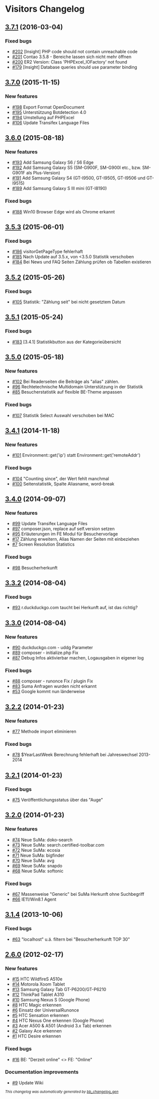 # Visitors Changelog

## [3.7.1](https://github.com/BugBuster1701/visitors/issues?q=milestone%3A%223.7.1%22+is%3Aclosed) (2016-03-04)

### Fixed bugs

- [\#202](https://github.com/BugBuster1701/visitors/issues/202) [Insight] PHP code should not contain unreachable code
- [\#201](https://github.com/BugBuster1701/visitors/issues/201) Contao 3.5.8 - Bereiche lassen sich nicht mehr öffnen
- [\#200](https://github.com/BugBuster1701/visitors/issues/200) ER2 Version: Class 'PHPExcel_IOFactory' not found
- [\#179](https://github.com/BugBuster1701/visitors/issues/179) [Insight] Database queries should use parameter binding

## [3.7.0](https://github.com/BugBuster1701/visitors/issues?q=milestone%3A%223.7.0%22+is%3Aclosed) (2015-11-15)

### New features

- [\#198](https://github.com/BugBuster1701/visitors/issues/198) Export Format OpenDocument
- [\#195](https://github.com/BugBuster1701/visitors/issues/195) Unterstützung Botdetection 4.0
- [\#194](https://github.com/BugBuster1701/visitors/issues/194) Umstellung auf PHPExcel
- [\#106](https://github.com/BugBuster1701/visitors/issues/106) Update Transifex Language Files

## [3.6.0](https://github.com/BugBuster1701/visitors/issues?q=milestone%3A%223.6.0%22+is%3Aclosed) (2015-08-18)

### New features

- [\#193](https://github.com/BugBuster1701/visitors/issues/193) Add Samsung Galaxy S6 / S6 Edge
- [\#192](https://github.com/BugBuster1701/visitors/issues/192) Add Samsung Galaxy S5 (SM-G900F, SM-G900I etc., bzw. SM-G901F als Plus-Version)
- [\#191](https://github.com/BugBuster1701/visitors/issues/191) Add Samsung Galaxy S4 (GT-I9500, GT-I9505, GT-I9506 und GT-I9515)
- [\#189](https://github.com/BugBuster1701/visitors/issues/189) Add Samsung Galaxy S III mini (GT-I8190)

### Fixed bugs

- [\#188](https://github.com/BugBuster1701/visitors/issues/188) Win10 Browser Edge wird als Chrome erkannt

## [3.5.3](https://github.com/BugBuster1701/visitors/issues?q=milestone%3A%223.5.3%22+is%3Aclosed) (2015-06-01)

### Fixed bugs

- [\#186](https://github.com/BugBuster1701/visitors/issues/186) visitorGetPageType fehlerhaft
- [\#185](https://github.com/BugBuster1701/visitors/issues/185) Nach Update auf 3.5.x, von <3.5.0 Statistik verschoben
- [\#184](https://github.com/BugBuster1701/visitors/issues/184) Bei News und FAQ Seiten Zählung prüfen ob Tabellen existieren

## [3.5.2](https://github.com/BugBuster1701/visitors/issues?q=milestone%3A%223.5.2%22+is%3Aclosed) (2015-05-26)

### Fixed bugs

- [\#105](https://github.com/BugBuster1701/visitors/issues/105) Statistik: "Zählung seit" bei nicht gesetztem Datum

## [3.5.1](https://github.com/BugBuster1701/visitors/issues?q=milestone%3A%223.5.1%22+is%3Aclosed) (2015-05-24)

### Fixed bugs

- [\#183](https://github.com/BugBuster1701/visitors/issues/183) [3.4.1] Statistikbutton aus der Kategorieübersicht

## [3.5.0](https://github.com/BugBuster1701/visitors/issues?q=milestone%3A%223.5.0%22+is%3Aclosed) (2015-05-18)

### New features

- [\#102](https://github.com/BugBuster1701/visitors/issues/102) Bei Readerseiten die Beiträge als "alias" zählen.
- [\#96](https://github.com/BugBuster1701/visitors/issues/96) Rechtetechnische Multidomain Unterstützung in der Statistik
- [\#85](https://github.com/BugBuster1701/visitors/issues/85) Besucherstatistik auf flexible BE-Theme anpassen

### Fixed bugs

- [\#107](https://github.com/BugBuster1701/visitors/issues/107) Statistik Select Auswahl verschoben bei MAC

## [3.4.1](https://github.com/BugBuster1701/visitors/issues?q=milestone%3A%223.4.1%22+is%3Aclosed) (2014-11-18)

### New features

- [\#101](https://github.com/BugBuster1701/visitors/issues/101) Environment::get('ip') statt Environment::get('remoteAddr')

### Fixed bugs

- [\#104](https://github.com/BugBuster1701/visitors/issues/104) "Counting since", der Wert fehlt manchmal
- [\#100](https://github.com/BugBuster1701/visitors/issues/100) Seitenstatistik, Spalte Aliasname, word-break

## [3.4.0](https://github.com/BugBuster1701/visitors/issues?q=milestone%3A%223.4.0%22+is%3Aclosed) (2014-09-07)

### New features

- [\#99](https://github.com/BugBuster1701/visitors/issues/99) Update Transifex Language Files
- [\#97](https://github.com/BugBuster1701/visitors/issues/97) composer.json, replace auf self.version setzen
- [\#95](https://github.com/BugBuster1701/visitors/issues/95) Erläuterungen im FE Modul für Besuchervorlage
- [\#17](https://github.com/BugBuster1701/visitors/issues/17) Zählung erweitern, Alias Namen der Seiten mit einbeziehen
- [\#7](https://github.com/BugBuster1701/visitors/issues/7) Screen Resolution Statistics

### Fixed bugs

- [\#98](https://github.com/BugBuster1701/visitors/issues/98) Besucherherkunft

## [3.3.2](https://github.com/BugBuster1701/visitors/issues?q=milestone%3A%223.3.2%22+is%3Aclosed) (2014-08-04)

### Fixed bugs

- [\#93](https://github.com/BugBuster1701/visitors/issues/93) r.duckduckgo.com taucht bei Herkunft auf, ist das richtig?

## [3.3.0](https://github.com/BugBuster1701/visitors/issues?q=milestone%3A%223.3.0%22+is%3Aclosed) (2014-08-04)

### New features

- [\#90](https://github.com/BugBuster1701/visitors/issues/90) duckduckgo.com - uddg Parameter
- [\#89](https://github.com/BugBuster1701/visitors/issues/89) composer - initialize.php Fix
- [\#87](https://github.com/BugBuster1701/visitors/issues/87) Debug Infos aktivierbar machen, Logausgaben in eigener log

### Fixed bugs

- [\#88](https://github.com/BugBuster1701/visitors/issues/88) composer - runonce Fix / plugin Fix
- [\#83](https://github.com/BugBuster1701/visitors/issues/83) Suma Anfragen wurden nicht erkannt
- [\#53](https://github.com/BugBuster1701/visitors/issues/53) Google kommt nun länderweise

## [3.2.2](https://github.com/BugBuster1701/visitors/issues?q=milestone%3A%223.2.2%22+is%3Aclosed) (2014-01-23)

### New features

- [\#77](https://github.com/BugBuster1701/visitors/issues/77) Methode import eliminieren

### Fixed bugs

- [\#78](https://github.com/BugBuster1701/visitors/issues/78) $YearLastWeek Berechnung fehlerhaft bei Jahreswechsel 2013-2014

## [3.2.1](https://github.com/BugBuster1701/visitors/issues?q=milestone%3A%223.2.1%22+is%3Aclosed) (2014-01-23)

### Fixed bugs

- [\#75](https://github.com/BugBuster1701/visitors/issues/75) Veröffentlichungsstatus über das "Auge"

## [3.2.0](https://github.com/BugBuster1701/visitors/issues?q=milestone%3A%223.2.0%22+is%3Aclosed) (2014-01-23)

### New features

- [\#74](https://github.com/BugBuster1701/visitors/issues/74) Neue SuMa: doko-search
- [\#73](https://github.com/BugBuster1701/visitors/issues/73) Neue SuMa: search.certified-toolbar.com
- [\#72](https://github.com/BugBuster1701/visitors/issues/72) Neue SuMa: ecosia
- [\#71](https://github.com/BugBuster1701/visitors/issues/71) Neue SuMa: bigfinder
- [\#70](https://github.com/BugBuster1701/visitors/issues/70) Neue SuMa: avg
- [\#69](https://github.com/BugBuster1701/visitors/issues/69) Neue SuMa: snapdo
- [\#68](https://github.com/BugBuster1701/visitors/issues/68) Neue SuMa: softonic

### Fixed bugs

- [\#67](https://github.com/BugBuster1701/visitors/issues/67) Massenweise "Generic" bei SuMa Herkunft ohne Suchbegriff
- [\#66](https://github.com/BugBuster1701/visitors/issues/66) IE11/Win8.1 Agent

## [3.1.4](https://github.com/BugBuster1701/visitors/issues?q=milestone%3A%223.1.4%22+is%3Aclosed) (2013-10-06)

### Fixed bugs

- [\#63](https://github.com/BugBuster1701/visitors/issues/63) "localhost" u.ä. filtern bei "Besucherherkunft TOP 30"

## [2.6.0](https://github.com/BugBuster1701/visitors/issues?q=milestone%3A%222.6.0%22+is%3Aclosed) (2012-02-17)

### New features

- [\#15](https://github.com/BugBuster1701/visitors/issues/15) HTC WildfireS A510e
- [\#14](https://github.com/BugBuster1701/visitors/issues/14) Motorola Xoom Tablet
- [\#13](https://github.com/BugBuster1701/visitors/issues/13) Samsung Galaxy Tab GT-P6200/GT-P6210
- [\#12](https://github.com/BugBuster1701/visitors/issues/12) ThinkPad Tablet A310
- [\#10](https://github.com/BugBuster1701/visitors/issues/10) Samsung Nexus S (Google Phone)
- [\#8](https://github.com/BugBuster1701/visitors/issues/8) HTC Magic erkennen
- [\#6](https://github.com/BugBuster1701/visitors/issues/6) Einsatz der UniversalRunonce
- [\#5](https://github.com/BugBuster1701/visitors/issues/5) HTC Sensation erkennen
- [\#4](https://github.com/BugBuster1701/visitors/issues/4) HTC Nexus One erkennen (Google Phone)
- [\#3](https://github.com/BugBuster1701/visitors/issues/3) Acer A500 & A501 (Android 3.x Tab) erkennen
- [\#2](https://github.com/BugBuster1701/visitors/issues/2) Galaxy Ace erkennen
- [\#1](https://github.com/BugBuster1701/visitors/issues/1) HTC Desire erkennen

### Fixed bugs

- [\#16](https://github.com/BugBuster1701/visitors/issues/16) BE: "Derzeit online" <> FE: "Online"

### Documentation improvements

- [\#9](https://github.com/BugBuster1701/visitors/issues/9) Update Wiki



<sub>*This changelog was automatically generated by [bb_changelog_gen](https://github.com/BugBuster1701/bb_changelog_gen)*</sub>
